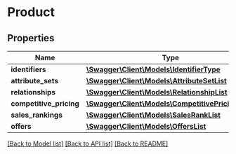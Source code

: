 # Product

## Properties

Name | Type | Description | Notes
------------ | ------------- | ------------- | -------------
**identifiers** | [**\Swagger\Client\Models\IdentifierType**](IdentifierType.md) |  |
**attribute_sets** | [**\Swagger\Client\Models\AttributeSetList**](AttributeSetList.md) |  | [optional]
**relationships** | [**\Swagger\Client\Models\RelationshipList**](RelationshipList.md) |  | [optional]
**competitive_pricing** | [**\Swagger\Client\Models\CompetitivePricingType**](CompetitivePricingType.md) |  | [optional]
**sales_rankings** | [**\Swagger\Client\Models\SalesRankList**](SalesRankList.md) |  | [optional]
**offers** | [**\Swagger\Client\Models\OffersList**](OffersList.md) |  | [optional]

[[Back to Model list]](../../README.md#documentation-for-models) [[Back to API list]](../../README.md#documentation-for-api-endpoints) [[Back to README]](../../README.md)

